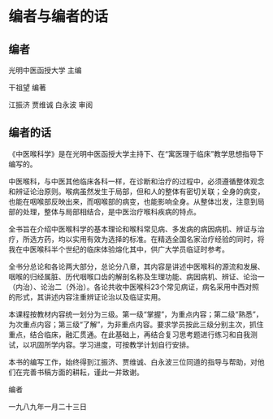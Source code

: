 # 编者与编者的话

## 编者

光明中医函授大学 主编

干祖望 编著

江振济 贾维诚 白永波 审阅

## 编者的话

《中医喉科学》是在光明中医函授大学主持下、在“寓医理于临床”教学思想指导下编写的。

中医喉科，与中医其他临床各科一样，在诊断和治疗的过程中，必须遵循整体观念和辨证论治原则。喉病虽然发生于局部，但和人的整体有密切关联；全身的病变，也能在咽喉部反映出来，而咽喉部的病变，也能影响全身。从整体岀发，注意到局部的处理，整体与局部相结合，是中医治疗喉科疾病的特点。

全书旨在介绍中医喉科学的基本理论和喉科常见病、多发病的病因病机、辨证与治疗，所选方药，均以实用有效为选择的标准。在精选全国名家治疗经验的同时，将我在中医喉科半个世纪的临床体验熔化其中，供广大学员临证时参考。

全书分总论和各论两大部分，总论分八章，其内容是讲述中医喉科的源流和发展、咽喉的归经属脏、历代咽喉口齿的解剖名称及生理功能、病因病机、辨证、论治一（内治）、论治二（外治）。各论共收中医喉科23个常见病证，病名采用中西对照的形式，其讲述内容注重辨证论治以及临证实用。

本课程按教材内容统一划分为三级。第一级“掌握”，为重点内容；第二级“熟悉”，为次重点内容；第三级“了解”，为非重点内容。要求学员按此三级分别主次，抓住重点，结合临床，融汇贯通。在此基础上，再结合复习思考题进行练习和自我测试，以巩固所学内容。学习进度，可按教学计划自行安排。

本书的编写工作，始终得到江振济、贾维诚、白永波三位同道的指导与帮助，对他们在完善书稿方面的耕耘，谨此一并致谢。

编者

一九八九年一月二十三日